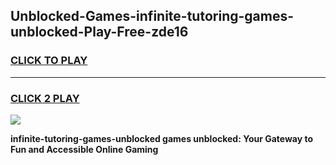 
## Unblocked-Games-infinite-tutoring-games-unblocked-Play-Free-zde16
<h3>
<a href="https://premium76.site?title=infinite-tutoring-games-unblocked&ref=10A">CLICK TO PLAY</a></h3>
<hr>

<h3>
<a href="https://premium76.site?title=infinite-tutoring-games-unblocked&ref=10A">CLICK 2 PLAY</a>
  
</h3>

<a href="https://premium76.site?title=infinite-tutoring-games-unblocked&ref=10A"><img src="https://clearcache.store/games.png"></a>


**infinite-tutoring-games-unblocked games unblocked: Your Gateway to Fun and Accessible Online Gaming**
